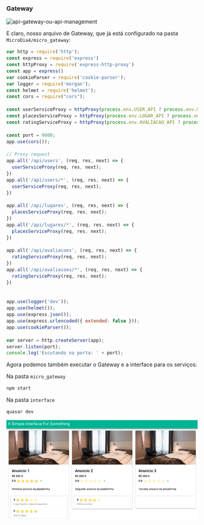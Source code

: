 ### Gateway

![api-gateway-ou-api-management](https://vertigo.com.br/wp-content/uploads/api-gateway-ou-api-management.png)

E claro, nosso arquivo de Gateway, que já está configurado na pasta `MicroDia4/micro_gateway`:

```js
var http = require('http');
const express = require('express')
const httpProxy = require('express-http-proxy')
const app = express()
var cookieParser = require('cookie-parser');
var logger = require('morgan');
const helmet = require('helmet');
const cors = require("cors");

const userServiceProxy = httpProxy(process.env.USER_API ? process.env.USER_API : 'http://localhost:8000');
const placesServiceProxy = httpProxy(process.env.LUGAR_API ? process.env.LUGAR_API : 'http://localhost:8001');
const ratingServiceProxy = httpProxy(process.env.AVALIACAO_API ? process.env.AVALIACAO_API : 'http://localhost:8002');

const port = 9000;
app.use(cors());

// Proxy request
app.all('/api/users', (req, res, next) => {
  userServiceProxy(req, res, next);
})
app.all('/api/users/*', (req, res, next) => {
  userServiceProxy(req, res, next);
})
 
app.all('/api/lugares', (req, res, next) => {
  placesServiceProxy(req, res, next);
})
app.all('/api/lugares/*', (req, res, next) => {
  placesServiceProxy(req, res, next);
})

app.all('/api/avaliacoes', (req, res, next) => {
  ratingServiceProxy(req, res, next);
})
app.all('/api/avaliacoes/*', (req, res, next) => {
  ratingServiceProxy(req, res, next);
})


app.use(logger('dev'));
app.use(helmet());
app.use(express.json());
app.use(express.urlencoded({ extended: false }));
app.use(cookieParser());

var server = http.createServer(app);
server.listen(port);
console.log('Escutando na porta: ' + port);
```

Agora podemos também executar o Gateway e a interface para os serviços:

Na pasta `micro_gateway`

```bash
npm start
```

Na pasta `interface`

```bash
quasar dev
```

![image-20200121214854120](assets/image-20200121214854120.png)